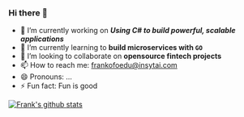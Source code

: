 ### Hi there 👋

<!--
**Frankofoedu/Frankofoedu** is a ✨ _special_ ✨ repository because its `README.md` (this file) appears on your GitHub profile.

Here are some ideas to get you started:
-->


- 🔭 I’m currently working on ***Using C# to build powerful, scalable applications***
- 🌱 I’m currently learning to **build microservices with `GO`**
- 👯 I’m looking to collaborate on **opensource fintech projects**
- 📫 How to reach me: frankofoedu@insytai.com
- 😄 Pronouns: ...
- ⚡ Fun fact: Fun is good


[![Frank's github stats](https://github-readme-stats.vercel.app/api?username=frankofoedu)](https://github.com/anuraghazra/github-readme-stats)
